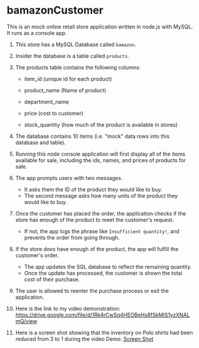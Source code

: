 # bamazonCustomer

This is an mock online retail store application written in node.js with MySQL.  It runs as a console app.

1. This store has a MySQL Database called `bamazon`.

2. Insider the database is a table called `products`.

3. The products table contains the following columns:

   * item_id (unique id for each product)

   * product_name (Name of product)

   * department_name

   * price (cost to customer)

   * stock_quantity (how much of the product is available in stores)

4. The database contains 10 items (i.e. "mock" data rows into this database and table).

5. Running this node console application will first display all of the items available for sale, including the ids, names, and prices of products for sale.

6. The app prompts users with two messages.

   * It asks them the ID of the product they would like to buy.
   * The second message asks how many units of the product they would like to buy.

7. Once the customer has placed the order, the application checks if the store has enough of the product to meet the customer's request.

   * If not, the app logs the phrase like `Insufficient quantity!`, and prevents the order from going through.

8. If the store _does_ have enough of the product, the app will fulfill the customer's order.
   * The app updates the SQL database to reflect the remaining quantity.
   * Once the update has processed, the customer is shown the total cost of their purchase.

9. The user is allowed to reenter the purchase process or exit the application.

10. Here is the link to my video demonstration:  https://drive.google.com/file/d/1Rk4rCwSq4HEOBeHs8fSkMIS1yzXNALmQ/view

11. Here is a screen shot showing that the inventory on Polo shirts had been reduced from 3 to 1 during the video Demo:
    [Screen Shot](Product_table_db_screenshot.png)
